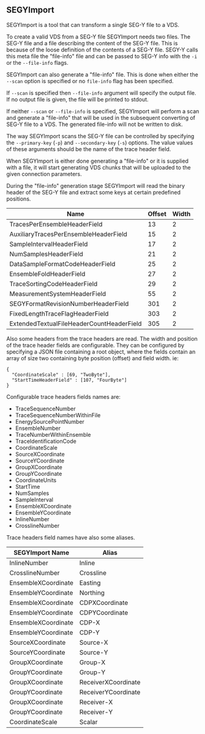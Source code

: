 ## SEGYImport

SEGYImport is a tool that can transform a single SEG-Y file to a VDS.

To create a valid VDS from a SEG-Y file SEGYImport needs two files. The SEG-Y
file and a file describing the content of the SEG-Y file. This is because of
the loose definition of the contents of a SEG-Y file. SEGY-Y calls this meta
file the "file-info" file and can be passed to SEG-Y info with the `-i` or the
`--file-info` flags.

SEGYImport can also generate a "file-info" file. This is done when either the
`--scan` option is specified or no `file-info` flag has been specified.

If `--scan` is specified then `--file-info` argument will specify the output
file. If no output file is given, the file will be printed to stdout.

If neither `--scan` or `--file-info` is specified, SEGYImport will perform a
scan and generate a "file-info" that will be used in the subsequent converting
of SEG-Y file to a VDS. The generated file-info will not be written to disk.

The way SEGYImport scans the SEG-Y file can be controlled by specifying the
`--primary-key` (`-p`) and `--secondary-key` (`-s`) options. The value values
of these arguments should be the name of the trace header field.

When SEGYImport is either done generating a "file-info" or it is supplied with
a file, it will start generating VDS chunks that will be uploaded to the given
connection parameters.

During the "file-info" generation stage SEGYImport will read the binary header of
the SEG-Y file and extract some keys at certain predefined positions.

| Name                                      | Offset | Width |
|-------------------------------------------|--------|-------|
| TracesPerEnsembleHeaderField              | 13     | 2     |
| AuxiliaryTracesPerEnsembleHeaderField     | 15     | 2     |
| SampleIntervalHeaderField                 | 17     | 2     |
| NumSamplesHeaderField                     | 21     | 2     |
| DataSampleFormatCodeHeaderField           | 25     | 2     |
| EnsembleFoldHeaderField                   | 27     | 2     |
| TraceSortingCodeHeaderField               | 29     | 2     |
| MeasurementSystemHeaderField              | 55     | 2     |
| SEGYFormatRevisionNumberHeaderField       | 301    | 2     |
| FixedLengthTraceFlagHeaderField           | 303    | 2     |
| ExtendedTextualFileHeaderCountHeaderField | 305    | 2     |

Also some headers from the trace headers are read. The width and position of
the trace header fields are configurable. They can be configured by specifying
a JSON file containing a root object, where the fields contain an array of size
two containing byte position (offset) and field width. ie:

```
{
  "CoordinateScale" : [69, "TwoByte"],
  "StartTimeHeaderField" : [107, "FourByte"]
}
```

Configurable trace headers fields names are:
 * TraceSequenceNumber
 * TraceSequenceNumberWithinFile
 * EnergySourcePointNumber
 * EnsembleNumber
 * TraceNumberWithinEnsemble
 * TraceIdentificationCode
 * CoordinateScale
 * SourceXCoordinate
 * SourceYCoordinate
 * GroupXCoordinate
 * GroupYCoordinate
 * CoordinateUnits
 * StartTime
 * NumSamples
 * SampleInterval
 * EnsembleXCoordinate
 * EnsembleYCoordinate
 * InlineNumber
 * CrosslineNumber

Trace headers field names have also some aliases.

| SEGYImport Name     | Alias               |
|---------------------|---------------------|
| InlineNumber        | Inline              |
| CrosslineNumber     | Crossline           |
| EnsembleXCoordinate | Easting             |
| EnsembleYCoordinate | Northing            |
| EnsembleXCoordinate | CDPXCoordinate      |
| EnsembleYCoordinate | CDPYCoordinate      |
| EnsembleXCoordinate | CDP-X               |
| EnsembleYCoordinate | CDP-Y               |
| SourceXCoordinate   | Source-X            |
| SourceYCoordinate   | Source-Y            |
| GroupXCoordinate    | Group-X             |
| GroupYCoordinate    | Group-Y             |
| GroupXCoordinate    | ReceiverXCoordinate |
| GroupYCoordinate    | ReceiverYCoordinate |
| GroupXCoordinate    | Receiver-X          |
| GroupYCoordinate    | Receiver-Y          |
| CoordinateScale     | Scalar              |

